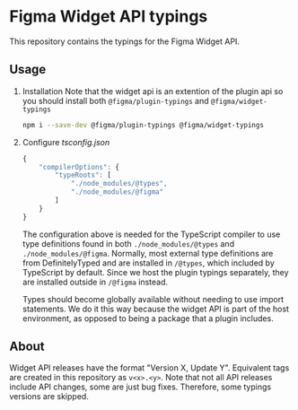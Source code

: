 # Figma Widget API typings

This repository contains the typings for the Figma Widget API.

## Usage

1. Installation
   Note that the widget api is an extention of the plugin api so you should install both `@figma/plugin-typings` and `@figma/widget-typings`

   ```sh
   npm i --save-dev @figma/plugin-typings @figma/widget-typings
   ```

2. Configure _tsconfig.json_

   ```js
   {
       "compilerOptions": {
           "typeRoots": [
               "./node_modules/@types",
               "./node_modules/@figma"
           ]
       }
   }
   ```

   The configuration above is needed for the TypeScript compiler to use type definitions found in both `./node_modules/@types` and `./node_modules/@figma`. Normally, most external type definitions are from DefinitelyTyped and are installed in `/@types`, which included by TypeScript by default. Since we host the plugin typings separately, they are installed outside in `/@figma` instead.

   Types should become globally available without needing to use import statements. We do it this way because the widget API is part of the host environment, as opposed to being a package that a plugin includes.

## About

Widget API releases have the format "Version X, Update Y". Equivalent tags are created in this repository as `v<x>.<y>`. Note that not all API releases include API changes, some are just bug fixes. Therefore, some typings versions are skipped.
